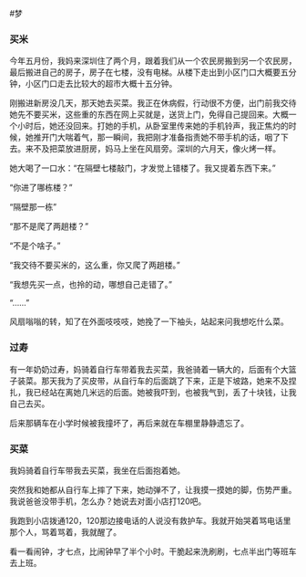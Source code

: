 #梦

### 买米

今年五月份，我妈来深圳住了两个月，跟着我们从一个农民房搬到另一个农民房，最后搬进自己的房子，房子在七楼，没有电梯。从楼下走出到小区门口大概要五分钟，小区门口走去比较大的超市大概十五分钟。

刚搬进新房没几天，那天她去买菜。我正在休病假，行动很不方便，出门前我交待她先不要买米，这些重的东西在网上买就是，送货上门，免得自己提回来。大概一个小时后，她还没回来。打她的手机，从卧室里传来她的手机铃声，我正焦灼的时候，她推开门大喘着气，那一瞬间，我把刚才准备指责她不带手机的话，咽了下去。来不及把菜放进厨房，妈马上坐在风扇旁。深圳的六月天，像火烤一样。

她大喝了一口水：“在隔壁七楼敲门，才发觉上错楼了。我又提着东西下来。”

“你进了哪栋楼？”

“隔壁那一栋”

“那不是爬了两趟楼？”

“不是个啥子。”

“我交待不要买米的，这么重，你又爬了两趟楼。”

“我想先买一点，也拎的动，哪想自己走错了。”

“……”

风扇嗡嗡的转，知了在外面吱吱吱，她挽了一下袖头，站起来问我想吃什么菜。

### 过寿

有一年奶奶过寿，妈骑着自行车带着我去买菜，我爸骑着一辆大的，后面有个大篮子装菜。那天我为了买皮带，从自行车的后面跳了下来，正是下坡路，她来不及捏扎，我已经站在离她几米远的后面。她被我吓到，也被我气到，丢了十块钱，让我自己去买。

后来那辆车在小学时候被我撞坏了，再后来就在车棚里静静遗忘了。

### 买菜

我妈骑着自行车带我去买菜，我坐在后面抱着她。

突然我和她都从自行车上摔了下来，她动弹不了，让我摸一摸她的脚，伤势严重。我说爸爸没带手机，怎么办？她说去对面小店打120吧。

我跑到小店拨通120，120那边接电话的人说没有救护车。我就开始哭着骂电话里那个人，骂着骂着，我就醒了。

看一看闹钟，才七点，比闹钟早了半个小时。干脆起来洗刷刷，七点半出门等班车去上班。